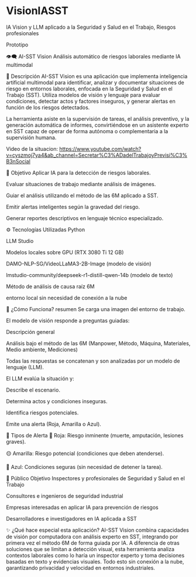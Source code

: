 # VisionIASST
IA Vision y LLM aplicado a la Seguridad y Salud en el Trabajo, Riesgos profesionales

Prototipo 

👁️‍🗨️ AI-SST Vision
Análisis automático de riesgos laborales mediante IA multimodal

📌 Descripción
AI-SST Vision es una aplicación que implementa inteligencia artificial multimodal para identificar, analizar y documentar situaciones de riesgo en entornos laborales, enfocada en la Seguridad y Salud en el Trabajo (SST). Utiliza modelos de visión y lenguaje para evaluar condiciones, detectar actos y factores inseguros, y generar alertas en función de los riesgos detectados.

La herramienta asiste en la supervisión de tareas, el análisis preventivo, y la generación automática de informes, convirtiéndose en un asistente experto en SST capaz de operar de forma autónoma o complementaria a la supervisión humana.

Video de la situacion: https://www.youtube.com/watch?v=cyszmoj7ya4&ab_channel=Secretar%C3%ADadelTrabajoyPrevisi%C3%B3nSocial

🎯 Objetivo
Aplicar IA para la detección de riesgos laborales.

Evaluar situaciones de trabajo mediante análisis de imágenes.

Guiar el análisis utilizando el método de las 6M aplicado a SST.

Emitir alertas inteligentes según la gravedad del riesgo.

Generar reportes descriptivos en lenguaje técnico especializado.

⚙️ Tecnologías Utilizadas
Python

LLM Studio

Modelos locales sobre GPU (RTX 3080 Ti 12 GB)

DAMO-NLP-SG/VideoLLaMA3-2B-Image (modelo de visión)

lmstudio-community/deepseek-r1-distill-qwen-14b (modelo de texto)

Método de análisis de causa raíz 6M

entorno local sin necesidad de conexión a la nube

🧠 ¿Cómo Funciona? resumen
Se carga una imagen del entorno de trabajo.

El modelo de visión responde a preguntas guiadas:

Descripción general

Análisis bajo el método de las 6M (Manpower, Método, Máquina, Materiales, Medio ambiente, Mediciones)

Todas las respuestas se concatenan y son analizadas por un modelo de lenguaje (LLM).

El LLM evalúa la situación y:

Describe el escenario.

Determina actos y condiciones inseguras.

Identifica riesgos potenciales.

Emite una alerta (Roja, Amarilla o Azul).

🚨 Tipos de Alerta
🔴 Roja: Riesgo inminente (muerte, amputación, lesiones graves).

🟡 Amarilla: Riesgo potencial (condiciones que deben atenderse).

🔵 Azul: Condiciones seguras (sin necesidad de detener la tarea).

👥 Público Objetivo
Inspectores y profesionales de Seguridad y Salud en el Trabajo

Consultores e ingenieros de seguridad industrial

Empresas interesadas en aplicar IA para prevención de riesgos

Desarrolladores e investigadores en IA aplicada a SST

✨ ¿Qué hace especial esta aplicación?
AI-SST Vision combina capacidades de visión por computadora con análisis experto en SST, integrando por primera vez el método 6M de forma guiada por IA. A diferencia de otras soluciones que se limitan a detección visual, esta herramienta analiza contextos laborales como lo haría un inspector experto y toma decisiones basadas en texto y evidencias visuales. Todo esto sin conexión a la nube, garantizando privacidad y velocidad en entornos industriales.
